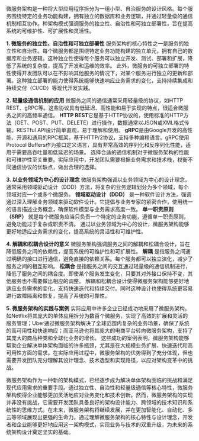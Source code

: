 ﻿微服务架构是一种将大型应用程序拆分为一组小型、自治服务的设计风格。每个服务围绕特定的业务功能构建，拥有独立的数据库和业务逻辑，并通过轻量级的通信机制相互协作。种架构模式强调服务的独立性、自治性和可独立部署性，旨在提高系统的可维护性、可扩展性和灵活性。

**1. 微服务的独立性、自治性和可独立部署性**
服务架构的核心特性之一是服务的独立性和自治性。每个微服务都是围绕特定业务功能构建的独立单元，拥有自己的数据库和业务逻辑。这种独立性使得每个服务可以独立开发、测试、部署和扩展，降低了系统的复杂度，提高了开发和运维的效率。
此外，微服务的可独立部署的特性使得开发团队可以在不影响其他服务的情况下，对某个服务进行独立的更新和部署。这种独立部署的能力使得系统能够快速响应业务需求的变化，支持持续集成和持续交付（CI/CD）等现代开发实践。

**2. 轻量级通信机制的应用**
微服务之间的通信通常采用轻量级的协议，如HTTP REST、gRPC等。这些协议具有低延迟、高性能和易于实现的特点，很适合微服务之间的高频率通信。
**HTTP REST**它是基于HTTP协议的，使用标准的HTTP方法（GET、POST、PUT、DELETE）进行操作，数据通常以JSON或XML格式传输。RESTful API设计简单直观，易于理解和使用。
**gRPC**是由Google开发的高性能、开源和通用的RPC框架，基于HTTP/2协议，支持多种编程语言。gRPC使用Protocol Buffers作为接口定义语言，具有非常高效的序列化和反序列化性能，适用于需要高吞吐量和低延迟的场景。
选择合适的通信机制对于微服务架构的性能和可维护性至关重要。实际应用中，开发团队需要根据业务需求和技术栈，权衡不同通信协议的优缺点，做出合理的选择。

**3. 以业务领域为中心的设计理念**
微服务架构强调以业务领域为中心的设计理念，通常采用领域驱动设计（DDD）方法，将复杂的业务逻辑划分为多个领域，每个领域对应一个或多个微服务。
**领域驱动设计（DDD）** 是一种软件设计方法，强调通过深入理解业务领域来驱动软件设计。它提倡与业务专家的紧密合作，使用统一的语言描述业务概念，确保软件模型与业务需求高度一致。
**单一职责原则（SRP）** 就是每个微服务应当只负责一个特定的业务功能，遵循单一职责原则，避免功能过于复杂或职责不清。
通过以业务领域为中心的设计，微服务架构能够更好地适应业务需求的变化，提高系统的灵活性和可维护性。

**4. 解耦和松耦合设计的意义**
微服务架构强调服务之间的解耦和松耦合设计，旨在降低服务之间的依赖性，提高系统的可维护性和可扩展性。
**解耦** 是指服务之间通过明确的接口进行通信，避免直接的依赖关系。每个服务都可以独立演化，减少了服务之间的相互影响。
**松耦合** 是指服务之间的交互通过轻量级的通信机制进行，降低了服务之间的耦合度。即使某个服务发生变化，只要其对外接口保持不变，其他服务也不需要做出相应的调整。
解耦和松耦合设计使得微服务架构能够更好地适应业务需求的变化，支持快速迭代和持续交付。同时这种设计也使得系统更容易进行故障隔离和恢复，提高了系统的可靠性。

**5. 微服务架构的实践与案例**
实际应用中许多企业已经成功地采用了微服务架构。如Netflix将其庞大的单体应用拆分为数百个微服务，实现了高效的扩展和灵活的服务管理；Uber通过微服务架构解决了全球范围内复杂的业务场景，确保了系统的高可用性和快速响应；而亚马逊也将其庞大的电商平台转向微服务架构，支持了其庞大的商品种类和全球化业务的增长。
这些成功的案例表明，微服务架构能够帮助企业解决单体架构面临的许多瓶颈，尤其是在大规模业务扩展、快速迭代和高可用性方面的需求。在实际应用过程中，微服务架构的优势得到了充分体现，但也需要开发团队充分理解其设计理念、技术选型和实现路径，以应对架构变革中的挑战。

微服务架构作为一种新的架构模式，已经逐步成为解决单体架构面临的挑战和满足现代应用需求的重要手段。通过独立性、自治性和轻量级通信等核心特性，微服务架构使得企业能够更加灵活地应对业务变化和技术创新。然而，微服务架构的实现并非没有挑战，它需要开发团队具备良好的架构设计能力、跨领域的技术知识和系统性的思维方式。在未来，微服务架构将继续发展，并在更加智能化、自动化、多云等领域展现出更强的生命力。通过理解微服务架构的核心特性与设计理念，开发者和企业能够更好地应用这一架构模式，实现业务与技术的双重升级，为未来的系统架构设计奠定坚实的基础。
